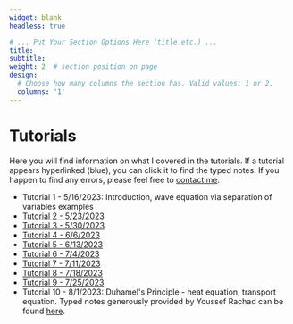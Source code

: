 ```yaml
---
widget: blank
headless: true

# ... Put Your Section Options Here (title etc.) ...
title: 
subtitle:
weight: 2  # section position on page
design:
  # Choose how many columns the section has. Valid values: 1 or 2.
  columns: '1'
---
```

# Tutorials
Here you will find information on what I covered in the tutorials. If a tutorial appears hyperlinked (blue), you can click it to find the typed notes. If you happen to find any errors, please feel free to [contact me](https://davidknapik.com/#contact). 

- Tutorial 1 - 5/16/2023: Introduction, wave equation via separation of variables examples
- [Tutorial 2 - 5/23/2023](https://github.com/Dknapik/website-academic/blob/master/content/APM346/346TUT_MAY23.pdf)
- [Tutorial 3 - 5/30/2023](https://github.com/Dknapik/website-academic/blob/master/content/APM346/346TUT_MAY30.pdf)
- [Tutorial 4 - 6/6/2023](https://github.com/Dknapik/website-academic/blob/master/content/APM346/346TUT_JUNE6.pdf)
- [Tutorial 5 - 6/13/2023](https://github.com/Dknapik/website-academic/blob/master/content/APM346/346TUT_JUNE13.pdf)
- [Tutorial 6 - 7/4/2023](https://github.com/Dknapik/website-academic/blob/master/content/APM346/346TUT_JULY4.pdf)
- [Tutorial 7 - 7/11/2023](https://github.com/Dknapik/website-academic/blob/master/content/APM346/346TUT_JULY11.pdf)
- [Tutorial 8 - 7/18/2023](https://github.com/Dknapik/website-academic/blob/master/content/APM346/346TUT_JULY18.pdf)
- [Tutorial 9 - 7/25/2023](https://github.com/Dknapik/website-academic/blob/master/content/APM346/346TUT_JULY25.pdf)
- Tutorial 10 - 8/1/2023: Duhamel's Principle - heat equation, transport equation. Typed notes generously provided by Youssef Rachad can be found [here](https://github.com/Youssef-Rachad/PartialDifferentialEquations/blob/master/content/APM346/346TUT_AUG01.pdf).
